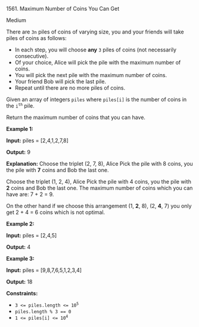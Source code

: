 1561\. Maximum Number of Coins You Can Get

Medium

There are `3n` piles of coins of varying size, you and your friends will take piles of coins as follows:

*   In each step, you will choose **any** `3` piles of coins (not necessarily consecutive).
*   Of your choice, Alice will pick the pile with the maximum number of coins.
*   You will pick the next pile with the maximum number of coins.
*   Your friend Bob will pick the last pile.
*   Repeat until there are no more piles of coins.

Given an array of integers `piles` where `piles[i]` is the number of coins in the <code>i<sup>th</sup></code> pile.

Return the maximum number of coins that you can have.

**Example 1:**

**Input:** piles = [2,4,1,2,7,8]

**Output:** 9

**Explanation:** Choose the triplet (2, 7, 8), Alice Pick the pile with 8 coins, you the pile with **7** coins and Bob the last one.

Choose the triplet (1, 2, 4), Alice Pick the pile with 4 coins, you the pile with **2** coins and Bob the last one. The maximum number of coins which you can have are: 7 + 2 = 9.

On the other hand if we choose this arrangement (1, **2**, 8), (2, **4**, 7) you only get 2 + 4 = 6 coins which is not optimal.

**Example 2:**

**Input:** piles = [2,4,5]

**Output:** 4

**Example 3:**

**Input:** piles = [9,8,7,6,5,1,2,3,4]

**Output:** 18

**Constraints:**

*   <code>3 <= piles.length <= 10<sup>5</sup></code>
*   `piles.length % 3 == 0`
*   <code>1 <= piles[i] <= 10<sup>4</sup></code>